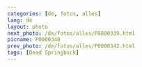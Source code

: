 ```yaml
---
categories: [de, fotos, alles]
lang: de
layout: photo
next_photo: /de/fotos/alles/P0000339.html
picname: P0000340
prev_photo: /de/fotos/alles/P0000342.html
tags: [Dead Springbock]
---
```

